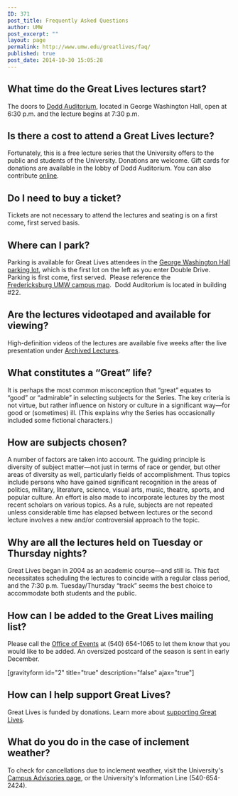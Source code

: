 ```yaml
---
ID: 371
post_title: Frequently Asked Questions
author: UMW
post_excerpt: ""
layout: page
permalink: http://www.umw.edu/greatlives/faq/
published: true
post_date: 2014-10-30 15:05:28
---
```

<h2>What time do the Great Lives lectures start?</h2>
The doors to <a href="https://www.google.com/maps/place/Dodd+Auditorium,+University+of+Mary+Washington,+Fredericksburg,+VA+22401/@38.300666,-77.4742532,17z/data=!3m1!4b1!4m2!3m1!1s0x89b6c1f6e91c1fcb:0xd30436a5b77ca7e5">Dodd Auditorium</a>, located in George Washington Hall, open at 6:30 p.m. and the lecture begins at 7:30 p.m.
<h2>Is there a cost to attend a Great Lives lecture?</h2>
Fortunately, this is a free lecture series that the University offers to the public and students of the University. Donations are welcome. Gift cards for donations are available in the lobby of Dodd Auditorium. You can also contribute <a href="https://www.applyweb.com/public/contribute?s=umwg&amp;p=1">online</a>.
<h2>Do I need to buy a ticket?</h2>
Tickets are not necessary to attend the lectures and seating is on a first come, first served basis.
<h2>Where can I park?</h2>
Parking is available for Great Lives attendees in the <a href="https://www.google.com/maps/place/UMW+Visitor+Parking/@38.3007801,-77.4740404,16z/data=!4m5!1m2!2m1!1sUniversity+of+Mary+Washington+George+Washington+Hall+Parking!3m1!1s0x89b6c1f6c7341af9:0xbc2a767a56501e76">George Washington Hall parking lot</a>, which is the first lot on the left as you enter Double Drive. Parking is first come, first served.  Please reference the <a href="http://www.umw.edu/?search-choice=google&amp;s=campus+map">Fredericksburg UMW campus map</a>.  Dodd Auditorium is located in building #22.
<h2>Are the lectures videotaped and available for viewing?</h2>
High-definition videos of the lectures are available five weeks after the live presentation under <a href="http://www.umw.edu/greatlives/archives/">Archived Lectures</a>.
<h2>What constitutes a “Great” life?</h2>
It is perhaps the most common misconception that “great” equates to “good” or “admirable” in selecting subjects for the Series. The key criteria is not virtue, but rather influence on history or culture in a significant way—for good or (sometimes) ill. (This explains why the Series has occasionally included some fictional characters.)
<h2>How are subjects chosen?</h2>
A number of factors are taken into account. The guiding principle is diversity of subject matter—not just in terms of race or gender, but other areas of diversity as well, particularly fields of accomplishment. Thus topics include persons who have gained significant recognition in the areas of politics, military, literature, science, visual arts, music, theatre, sports, and popular culture. An effort is also made to incorporate lectures by the most recent scholars on various topics. As a rule, subjects are not repeated unless considerable time has elapsed between lectures or the second lecture involves a new and/or controversial approach to the topic.
<h2>Why are all the lectures held on Tuesday or Thursday nights?</h2>
Great Lives began in 2004 as an academic course—and still is. This fact necessitates scheduling the lectures to coincide with a regular class period, and the 7:30 p.m. Tuesday/Thursday “track” seems the best choice to accommodate both students and the public.
<h2>How can I be added to the Great Lives mailing list?</h2>
Please call the <a href="http://president.umw.edu/events/">Office of Events</a> at (540) 654-1065 to let them know that you would like to be added. An oversized postcard of the season is sent in early December.

[gravityform id="2" title="true" description="false" ajax="true"]
<h2>How can I help support Great Lives?</h2>
Great Lives is funded by donations. Learn more about <a href="/greatlives/support">supporting Great Lives</a>.
<h2>What do you do in the case of inclement weather?</h2>
To check for cancellations due to inclement weather, visit the University's <a href="http://www.umw.edu/advisories/">Campus Advisories page</a>, or the University's Information Line (540-654-2424).